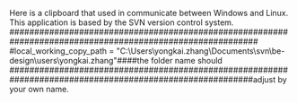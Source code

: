 Here is a clipboard that used in communicate between Windows and Linux. This application is based by the SVN version control system.
##########################################################################################################
#local_working_copy_path = "C:\\Users\\yongkai.zhang\\Documents\\svn\\be-design\\users\\yongkai.zhang"####the folder name should #########################################################################################################adjust by your own name.
  
